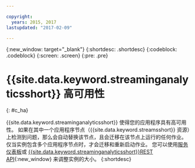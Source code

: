 ```yaml
---

copyright:
  years: 2015, 2017
lastupdated: "2017-02-09"

---
```


<!-- Attribute definitions --> 
{:new_window: target="_blank"}
{:shortdesc: .shortdesc}
{:codeblock: .codeblock}
{:screen: .screen}
{:pre: .pre}

# {{site.data.keyword.streaminganalyticsshort}} 高可用性
{: #c_ha}

{{site.data.keyword.streaminganalyticsshort}} 使得您的应用程序具有高可用性。
如果在其中一个应用程序节点（{{site.data.keyword.streamsshort}} 资源）上检测到问题，那么会自动替换该节点，且会迁移在该节点上运行的任何作业。
仅当实例包含多个应用程序节点时，才会迁移和重新启动作业。
您可以使用[服务仪表板](/docs/services/StreamingAnalytics/r_service_dashboard.html)或 [{{site.data.keyword.streaminganalyticsshort}}REST API](https://console.ng.bluemix.net/apidocs/220){:new_window} 来调整实例的大小。
{:shortdesc}
